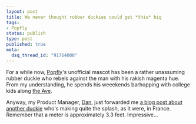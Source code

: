 ```yaml
--- 
layout: post
title: We never thought rubber duckies could get *this* big
tags: 
- Popfly
status: publish
type: post
published: true
meta: 
  dsq_thread_id: "91764088"
---
```

For a while now, <a href="http://www.popfly.com">Popfly</a>'s unofficial mascot has been a rather unassuming rubber duckie who rebels against the man with his rakish magenta hue. From my understanding, he spends his weeekends barhopping with college kids along <a href="http://en.wikipedia.org/wiki/The_Ave">the Ave</a>.

  Anyway, my Product Manager, <a href="http://blogs.msdn.com/danielfe/">Dan</a>, just forwarded me <a href="http://www.woostercollective.com/2007/07/florentijn_hofmans_rubber_duckie.html">a blog post about another duckie</a> who's making quite the splash, as it were, in France. Remember that a meter is approximately 3.3 feet. Impressive...
